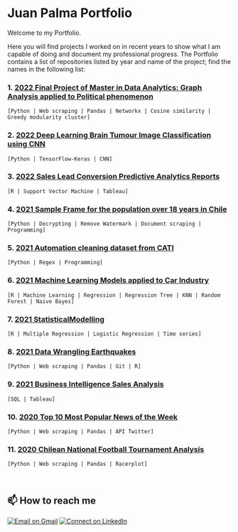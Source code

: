 # Juan Palma Portfolio


Welcome to my Portfolio. 

Here you will find projects I worked on in recent years to show what I am capable of doing and document my professional progress. The Portfolio contains a list of repositories listed by year and name of the project; find the names in the following list:

### 1. [2022 Final Project of Master in Data Analytics: Graph Analysis applied to Political phenomenon](https://github.com/jppalmab-Portfolio/2022z_Final-Project-MSc-in-Data-Analytics)
`[Python | Web scraping | Pandas | Networkx | Cosine similarity | Greedy modularity cluster]` 

### 2. [2022 Deep Learning Brain Tumour Image Classification using CNN](https://github.com/jppalmab-Portfolio/2022_Deep-Learning-Brain-Tumour-Image-Classification-using-CNN)
`[Python | TensorFlow-Keras | CNN]`

### 3. [2022 Sales Lead Conversion Predictive Analytics Reports](https://github.com/jppalmab-Portfolio/2022_Sales-Lead-Convertion-Predictive-Analytics-Reports)
`[R | Support Vector Machine | Tableau]`

### 4. [2021 Sample Frame for the population over 18 years in Chile](https://github.com/jppalmab-Portfolio/2021_Sample-Frame-for-the-population-over-18-years-in-Chile)
`[Python | Decrypting | Remove Watermark | Document scraping | Programming]`

### 5. [2021 Automation cleaning dataset from CATI](https://github.com/jppalmab-Portfolio/2021_Automation-cleaning-dataset-from-CATI)
`[Python | Regex | Programming]`

### 6. [2021 Machine Learning Models applied to Car Industry](https://github.com/jppalmab-Portfolio/2021-Machine-Learning-Models-applied-to-Car-Industry)
`[R | Machine Learning | Regression | Regression Tree | KNN | Random Forest | Naive Bayes]`

### 7. [2021 StatisticalModelling](https://github.com/jppalmab-Portfolio/2021_Statistical-Modelling)
`[R | Multiple Regression | Logistic Regression | Time series]`

### 8. [2021 Data Wrangling Earthquakes](https://github.com/jppalmab-Portfolio/2021_Data-Wrangling-Earthquakes)
`[Python | Web scraping | Pandas | Git | R]`

### 9. [2021 Business Intelligence Sales Analysis](https://github.com/jppalmab-Portfolio/2021_Business-Intelligence---Sales-Analysis)
`[SQL | Tableau]`

### 10. [2020 Top 10 Most Popular News of the Week](https://github.com/jppalmab-Portfolio/2020_Top-10-Most-Popular-News-of-the-Week-)
`[Python | Web scraping | Pandas | API Twitter]`

### 11. [2020 Chilean National Football Tournament Analysis](https://github.com/jppalmab-Portfolio/2020_Chilean-National-Football-Tournament-Analysis)
`[Python | Web scraping | Pandas | Racerplot]`

<br/>

## 📫 How to reach me 

[![Email on Gmail](https://img.shields.io/badge/-Gmail-D14836?style=for-the-badge&logo=Gmail&logoColor=white)](mailto:jppalmab@gmail.com)
[![Connect on LinkedIn](https://img.shields.io/badge/--linkedin?label=LinkedIn&logo=LinkedIn&style=social)](https://www.linkedin.com/in/jppalmab/)

